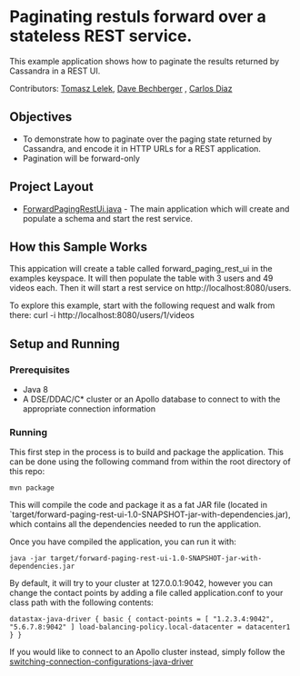 # Paginating restuls forward over a stateless REST service.
This example application shows how to paginate the results returned by Cassandra in a REST UI.  


Contributors: [Tomasz Lelek](https://github.com/tomekl007), [Dave Bechberger](https://github.com/bechbd) , [Carlos Diaz](https://github.com/crdiaz324)

## Objectives
* To demonstrate how to paginate over the paging state returned by Cassandra, and encode it in HTTP URLs for a REST application.
* Pagination will be forward-only   


## Project Layout
*  [ForwardPagingRestUi.java](/src/main/java/com/datastax/examples/ForwardPagingRestUi.java) - The main application which will create and populate a schema and start the rest service.


## How this Sample Works
This appication will create a table called forward_paging_rest_ui in the examples keyspace.  It will then populate the table with 3 users and 49 videos each.  Then it will start a
rest service on http://localhost:8080/users.  

To explore this example, start with the following request and walk from there:
curl -i http://localhost:8080/users/1/videos

## Setup and Running

### Prerequisites
* Java 8
* A DSE/DDAC/C* cluster or an Apollo database to connect to with the appropriate connection information

### Running
This first step in the process is to build and package the application.  This can be done using the following command from within the root directory of this repo:

`mvn package`

This will compile the code and package it as a fat JAR file (located in `target/forward-paging-rest-ui-1.0-SNAPSHOT-jar-with-dependencies.jar), 
which contains all the dependencies needed to run the application.

Once you have compiled the application, you can run it with:

`java -jar target/forward-paging-rest-ui-1.0-SNAPSHOT-jar-with-dependencies.jar`

By default, it will try to your cluster at 127.0.0.1:9042, however you can change the contact points by adding a file called application.conf 
to your class path with the following contents:

`datastax-java-driver {
   basic {
     contact-points = [ "1.2.3.4:9042", "5.6.7.8:9042" ]
     load-balancing-policy.local-datacenter = datacenter1
   }
 }`

If you would like to connect to an Apollo cluster instead, simply follow the [switching-connection-configurations-java-driver](https://github.com/DataStax-Examples/switching-connection-configurations-java-driver-oss-v3)
